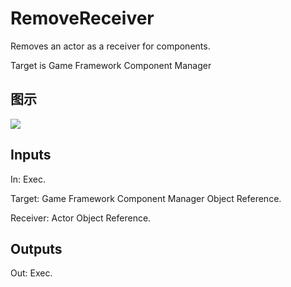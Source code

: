 # RemoveReceiver

Removes an actor as a receiver for components.

Target is Game Framework Component Manager

## 图示

![]($-20221218-19080884.png)

## Inputs

In: Exec.

Target: Game Framework Component Manager Object Reference.

Receiver: Actor Object Reference.  

## Outputs

Out: Exec.

